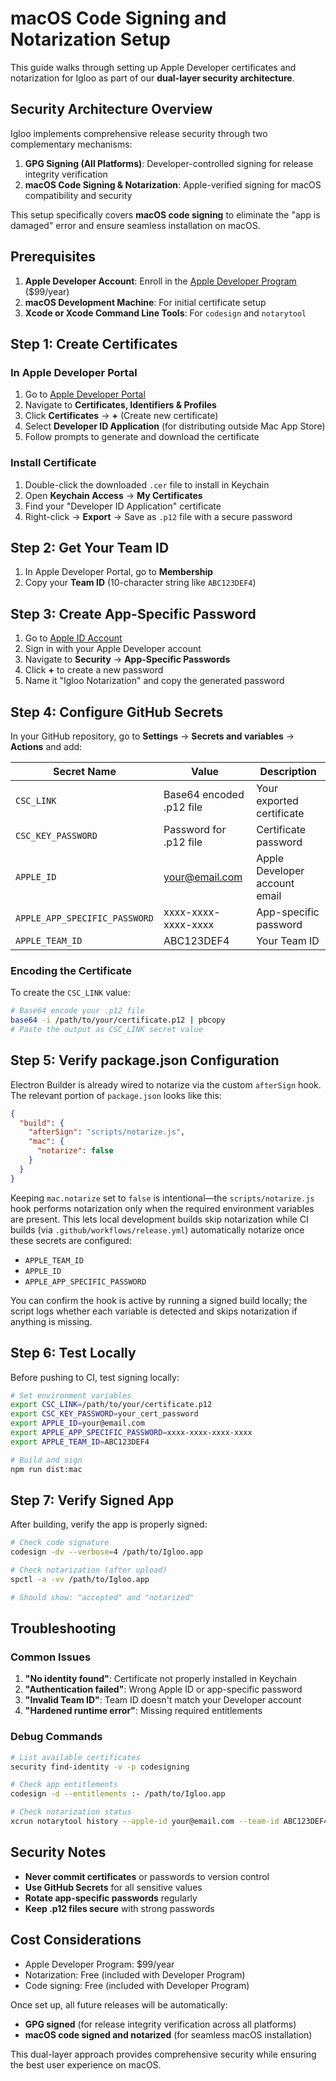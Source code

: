 # macOS Code Signing and Notarization Setup

This guide walks through setting up Apple Developer certificates and notarization for Igloo as part of our **dual-layer security architecture**.

## Security Architecture Overview

Igloo implements comprehensive release security through two complementary mechanisms:

1. **GPG Signing (All Platforms)**: Developer-controlled signing for release integrity verification
2. **macOS Code Signing & Notarization**: Apple-verified signing for macOS compatibility and security

This setup specifically covers **macOS code signing** to eliminate the "app is damaged" error and ensure seamless installation on macOS.

## Prerequisites

1. **Apple Developer Account**: Enroll in the [Apple Developer Program](https://developer.apple.com/programs/) ($99/year)
2. **macOS Development Machine**: For initial certificate setup
3. **Xcode or Xcode Command Line Tools**: For `codesign` and `notarytool`

## Step 1: Create Certificates

### In Apple Developer Portal

1. Go to [Apple Developer Portal](https://developer.apple.com/account/)
2. Navigate to **Certificates, Identifiers & Profiles**
3. Click **Certificates** → **+** (Create new certificate)
4. Select **Developer ID Application** (for distributing outside Mac App Store)
5. Follow prompts to generate and download the certificate

### Install Certificate

1. Double-click the downloaded `.cer` file to install in Keychain
2. Open **Keychain Access** → **My Certificates**
3. Find your "Developer ID Application" certificate
4. Right-click → **Export** → Save as `.p12` file with a secure password

## Step 2: Get Your Team ID

1. In Apple Developer Portal, go to **Membership**
2. Copy your **Team ID** (10-character string like `ABC123DEF4`)

## Step 3: Create App-Specific Password

1. Go to [Apple ID Account](https://appleid.apple.com/)
2. Sign in with your Apple Developer account
3. Navigate to **Security** → **App-Specific Passwords**
4. Click **+** to create a new password
5. Name it "Igloo Notarization" and copy the generated password

## Step 4: Configure GitHub Secrets

In your GitHub repository, go to **Settings** → **Secrets and variables** → **Actions** and add:

| Secret Name | Value | Description |
|-------------|-------|-------------|
| `CSC_LINK` | Base64 encoded .p12 file | Your exported certificate |
| `CSC_KEY_PASSWORD` | Password for .p12 file | Certificate password |
| `APPLE_ID` | your@email.com | Apple Developer account email |
| `APPLE_APP_SPECIFIC_PASSWORD` | xxxx-xxxx-xxxx-xxxx | App-specific password |
| `APPLE_TEAM_ID` | ABC123DEF4 | Your Team ID |

### Encoding the Certificate

To create the `CSC_LINK` value:

```bash
# Base64 encode your .p12 file
base64 -i /path/to/your/certificate.p12 | pbcopy
# Paste the output as CSC_LINK secret value
```

## Step 5: Verify package.json Configuration

Electron Builder is already wired to notarize via the custom `afterSign` hook. The relevant portion of `package.json` looks like this:

```json
{
  "build": {
    "afterSign": "scripts/notarize.js",
    "mac": {
      "notarize": false
    }
  }
}
```

Keeping `mac.notarize` set to `false` is intentional—the `scripts/notarize.js` hook performs notarization only when the required environment variables are present. This lets local development builds skip notarization while CI builds (via `.github/workflows/release.yml`) automatically notarize once these secrets are configured:
- `APPLE_TEAM_ID`
- `APPLE_ID`
- `APPLE_APP_SPECIFIC_PASSWORD`

You can confirm the hook is active by running a signed build locally; the script logs whether each variable is detected and skips notarization if anything is missing.

## Step 6: Test Locally

Before pushing to CI, test signing locally:

```bash
# Set environment variables
export CSC_LINK=/path/to/your/certificate.p12
export CSC_KEY_PASSWORD=your_cert_password
export APPLE_ID=your@email.com
export APPLE_APP_SPECIFIC_PASSWORD=xxxx-xxxx-xxxx-xxxx
export APPLE_TEAM_ID=ABC123DEF4

# Build and sign
npm run dist:mac
```

## Step 7: Verify Signed App

After building, verify the app is properly signed:

```bash
# Check code signature
codesign -dv --verbose=4 /path/to/Igloo.app

# Check notarization (after upload)
spctl -a -vv /path/to/Igloo.app

# Should show: "accepted" and "notarized"
```

## Troubleshooting

### Common Issues

1. **"No identity found"**: Certificate not properly installed in Keychain
2. **"Authentication failed"**: Wrong Apple ID or app-specific password
3. **"Invalid Team ID"**: Team ID doesn't match your Developer account
4. **"Hardened runtime error"**: Missing required entitlements

### Debug Commands

```bash
# List available certificates
security find-identity -v -p codesigning

# Check app entitlements
codesign -d --entitlements :- /path/to/Igloo.app

# Check notarization status
xcrun notarytool history --apple-id your@email.com --team-id ABC123DEF4
```

## Security Notes

- **Never commit certificates** or passwords to version control
- **Use GitHub Secrets** for all sensitive values
- **Rotate app-specific passwords** regularly
- **Keep .p12 files secure** with strong passwords

## Cost Considerations

- Apple Developer Program: $99/year
- Notarization: Free (included with Developer Program)
- Code signing: Free (included with Developer Program)

Once set up, all future releases will be automatically:
- **GPG signed** (for release integrity verification across all platforms)
- **macOS code signed and notarized** (for seamless macOS installation)

This dual-layer approach provides comprehensive security while ensuring the best user experience on macOS. 
